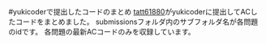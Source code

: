 #yukicoderで提出したコードのまとめ
[tatt61880](https://twitter.com/tatt61880)がyukicoderに提出してACしたコードをまとめました。
submissionsフォルダ内のサブフォルダ名が各問題のidです。
各問題の最新ACコードのみを収録しています。
